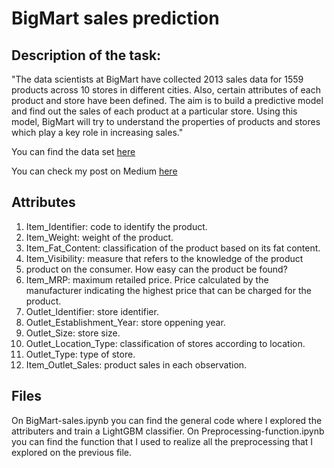 # BigMart sales prediction

## Description of the task:
"The data scientists at BigMart have collected 2013 sales data for 1559 products across 10 stores in different cities. Also, certain attributes of each product and store have been defined. The aim is to build a predictive model and find out the sales of each product at a particular store.
Using this model, BigMart will try to understand the properties of products and stores which play a key role in increasing sales."

You can find the data set [here](www.kaggle.com%2Fbrijbhushannanda1979%2Fbigmart-sales-data)

You can check my post on Medium [here](https://medium.com/p/2301935c0948)

## Attributes
1. Item_Identifier: code to identify the product.
2. Item_Weight: weight of the product.
3. Item_Fat_Content: classification of the product based on its fat content.
4. Item_Visibility: measure that refers to the knowledge of the product
5. product on the consumer. How easy can the product be found?
6. Item_MRP: maximum retailed price. Price calculated by the manufacturer indicating the highest price that can be charged for the product.
7. Outlet_Identifier: store identifier.
8. Outlet_Establishment_Year: store oppening year.
9. Outlet_Size: store size.
10. Outlet_Location_Type: classification of stores according to location.
11. Outlet_Type: type of store.
12. Item_Outlet_Sales: product sales in each observation.

## Files
On BigMart-sales.ipynb you can find the general code where I explored the attributers and train a LightGBM classifier.
On Preprocessing-function.ipynb you can find the function that I used to realize all the preprocessing that I explored on the previous file.
